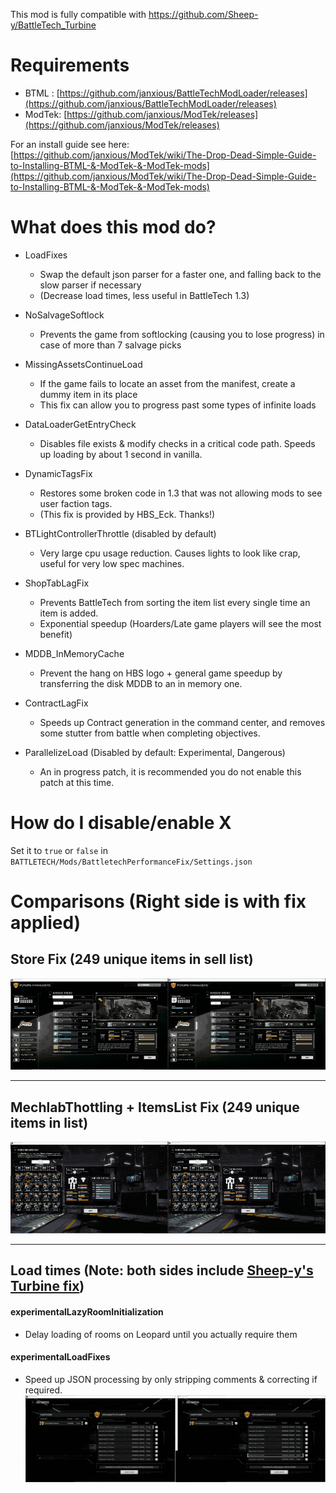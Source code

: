 This mod is fully compatible with https://github.com/Sheep-y/BattleTech_Turbine

# Requirements
- BTML  : [https://github.com/janxious/BattleTechModLoader/releases](https://github.com/janxious/BattleTechModLoader/releases)
- ModTek: [https://github.com/janxious/ModTek/releases](https://github.com/janxious/ModTek/releases)

For an install guide see here: [https://github.com/janxious/ModTek/wiki/The-Drop-Dead-Simple-Guide-to-Installing-BTML-&-ModTek-&-ModTek-mods](https://github.com/janxious/ModTek/wiki/The-Drop-Dead-Simple-Guide-to-Installing-BTML-&-ModTek-&-ModTek-mods)


# What does this mod do?
- LoadFixes
   - Swap the default json parser for a faster one, and falling back to the slow parser if necessary
   - (Decrease load times, less useful in BattleTech 1.3)
- NoSalvageSoftlock
   - Prevents the game from softlocking (causing you to lose progress) in case of more than 7 salvage picks
- MissingAssetsContinueLoad
   - If the game fails to locate an asset from the manifest, create a dummy item in its place
   - This fix can allow you to progress past some types of infinite loads
- DataLoaderGetEntryCheck
   - Disables file exists & modify checks in a critical code path. Speeds up loading by about 1 second in vanilla.
- DynamicTagsFix
   - Restores some broken code in 1.3 that was not allowing mods to see user faction tags.
   - (This fix is provided by HBS_Eck. Thanks!)
- BTLightControllerThrottle (disabled by default)
   - Very large cpu usage reduction. Causes lights to look like crap, useful for very low spec machines.
- ShopTabLagFix
   - Prevents BattleTech from sorting the item list every single time an item is added.
   - Exponential speedup (Hoarders/Late game players will see the most benefit)
   
- MDDB_InMemoryCache
   - Prevent the hang on HBS logo + general game speedup by transferring the disk MDDB to an in memory one.
- ContractLagFix
   - Speeds up Contract generation in the command center, and removes some stutter from battle when completing objectives.
- ParallelizeLoad (Disabled by default: Experimental, Dangerous)
   - An in progress patch, it is recommended you do not enable this patch at this time.

# How do I disable/enable X
   Set it to `true` or `false` in `BATTLETECH/Mods/BattletechPerformanceFix/Settings.json`

# Comparisons (Right side is with fix applied)

## Store Fix (249 unique items in sell list) 
![](gifs/compare-store.gif)

---  

## MechlabThottling + ItemsList Fix (249 unique items in list)
![](gifs/compare-mechlab.gif)

---  

## Load times (Note: both sides include [Sheep-y's Turbine fix](https://github.com/Sheep-y/BattleTech_Turbine))
#### experimentalLazyRoomInitialization  
- Delay loading of rooms on Leopard until you actually require them  
#### experimentalLoadFixes  
- Speed up JSON processing by only stripping comments & correcting if required.  
![](gifs/compare-load-turbine-both.gif)
